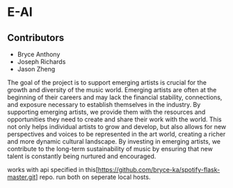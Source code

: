 # E-AI

## Contributors
- Bryce Anthony
- Joseph Richards
- Jason Zheng

The goal of the project is to support emerging artists is crucial for the growth and diversity of the music world.
    Emerging artists are often at the beginning of their careers and may lack the financial stability,
    connections, and exposure necessary to establish themselves in the industry. By supporting
    emerging artists, we provide them with the resources and opportunities they need to create and
    share their work with the world. This not only helps individual artists to grow and develop, but
    also allows for new perspectives and voices to be represented in the art world, creating a
    richer and more dynamic cultural landscape. By investing in emerging artists, we
    contribute to the long-term sustainability of music by ensuring that new talent is constantly
    being nurtured and encouraged.


works with api specified in this[https://github.com/bryce-ka/spotify-flask-master.git] repo. run both on seperate local hosts.
